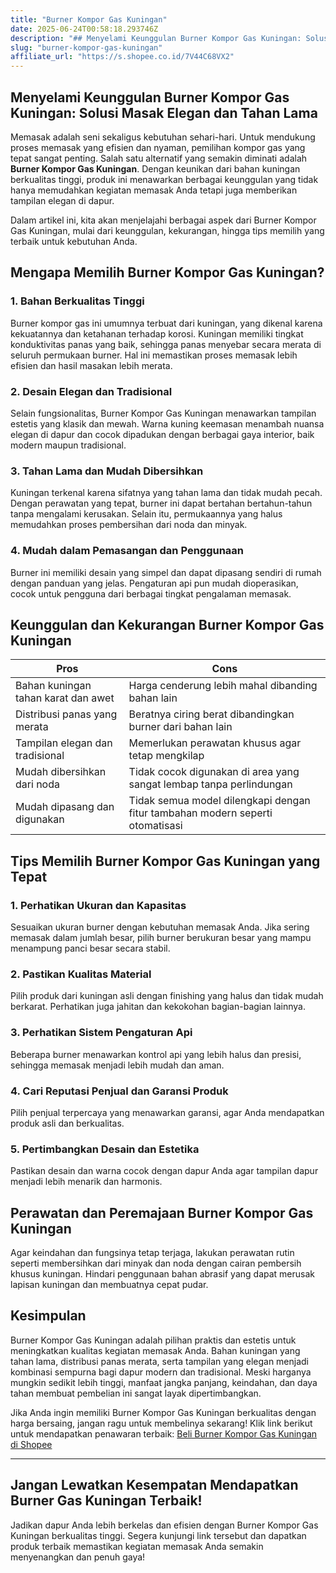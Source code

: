 ```yaml
---
title: "Burner Kompor Gas Kuningan"
date: 2025-06-24T00:58:18.293746Z
description: "## Menyelami Keunggulan Burner Kompor Gas Kuningan: Solusi Masak Elegan dan Tahan Lama..."
slug: "burner-kompor-gas-kuningan"
affiliate_url: "https://s.shopee.co.id/7V44C68VX2"
---
```

## Menyelami Keunggulan Burner Kompor Gas Kuningan: Solusi Masak Elegan dan Tahan Lama

Memasak adalah seni sekaligus kebutuhan sehari-hari. Untuk mendukung proses memasak yang efisien dan nyaman, pemilihan kompor gas yang tepat sangat penting. Salah satu alternatif yang semakin diminati adalah **Burner Kompor Gas Kuningan**. Dengan keunikan dari bahan kuningan berkualitas tinggi, produk ini menawarkan berbagai keunggulan yang tidak hanya memudahkan kegiatan memasak Anda tetapi juga memberikan tampilan elegan di dapur.

Dalam artikel ini, kita akan menjelajahi berbagai aspek dari Burner Kompor Gas Kuningan, mulai dari keunggulan, kekurangan, hingga tips memilih yang terbaik untuk kebutuhan Anda.

## Mengapa Memilih Burner Kompor Gas Kuningan?

### 1. Bahan Berkualitas Tinggi

Burner kompor gas ini umumnya terbuat dari kuningan, yang dikenal karena kekuatannya dan ketahanan terhadap korosi. Kuningan memiliki tingkat konduktivitas panas yang baik, sehingga panas menyebar secara merata di seluruh permukaan burner. Hal ini memastikan proses memasak lebih efisien dan hasil masakan lebih merata.

### 2. Desain Elegan dan Tradisional

Selain fungsionalitas, Burner Kompor Gas Kuningan menawarkan tampilan estetis yang klasik dan mewah. Warna kuning keemasan menambah nuansa elegan di dapur dan cocok dipadukan dengan berbagai gaya interior, baik modern maupun tradisional.

### 3. Tahan Lama dan Mudah Dibersihkan

Kuningan terkenal karena sifatnya yang tahan lama dan tidak mudah pecah. Dengan perawatan yang tepat, burner ini dapat bertahan bertahun-tahun tanpa mengalami kerusakan. Selain itu, permukaannya yang halus memudahkan proses pembersihan dari noda dan minyak.

### 4. Mudah dalam Pemasangan dan Penggunaan

Burner ini memiliki desain yang simpel dan dapat dipasang sendiri di rumah dengan panduan yang jelas. Pengaturan api pun mudah dioperasikan, cocok untuk pengguna dari berbagai tingkat pengalaman memasak.

## Keunggulan dan Kekurangan Burner Kompor Gas Kuningan

| **Pros** | **Cons** |
|------------|------------|
| Bahan kuningan tahan karat dan awet | Harga cenderung lebih mahal dibanding bahan lain |
| Distribusi panas yang merata | Beratnya ciring berat dibandingkan burner dari bahan lain |
| Tampilan elegan dan tradisional | Memerlukan perawatan khusus agar tetap mengkilap |
| Mudah dibersihkan dari noda | Tidak cocok digunakan di area yang sangat lembap tanpa perlindungan |
| Mudah dipasang dan digunakan | Tidak semua model dilengkapi dengan fitur tambahan modern seperti otomatisasi |

## Tips Memilih Burner Kompor Gas Kuningan yang Tepat

### 1. Perhatikan Ukuran dan Kapasitas

Sesuaikan ukuran burner dengan kebutuhan memasak Anda. Jika sering memasak dalam jumlah besar, pilih burner berukuran besar yang mampu menampung panci besar secara stabil.

### 2. Pastikan Kualitas Material

Pilih produk dari kuningan asli dengan finishing yang halus dan tidak mudah berkarat. Perhatikan juga jahitan dan kekokohan bagian-bagian lainnya.

### 3. Perhatikan Sistem Pengaturan Api

Beberapa burner menawarkan kontrol api yang lebih halus dan presisi, sehingga memasak menjadi lebih mudah dan aman.

### 4. Cari Reputasi Penjual dan Garansi Produk

Pilih penjual terpercaya yang menawarkan garansi, agar Anda mendapatkan produk asli dan berkualitas.

### 5. Pertimbangkan Desain dan Estetika

Pastikan desain dan warna cocok dengan dapur Anda agar tampilan dapur menjadi lebih menarik dan harmonis.

## Perawatan dan Peremajaan Burner Kompor Gas Kuningan

Agar keindahan dan fungsinya tetap terjaga, lakukan perawatan rutin seperti membersihkan dari minyak dan noda dengan cairan pembersih khusus kuningan. Hindari penggunaan bahan abrasif yang dapat merusak lapisan kuningan dan membuatnya cepat pudar.

## Kesimpulan

Burner Kompor Gas Kuningan adalah pilihan praktis dan estetis untuk meningkatkan kualitas kegiatan memasak Anda. Bahan kuningan yang tahan lama, distribusi panas merata, serta tampilan yang elegan menjadi kombinasi sempurna bagi dapur modern dan tradisional. Meski harganya mungkin sedikit lebih tinggi, manfaat jangka panjang, keindahan, dan daya tahan membuat pembelian ini sangat layak dipertimbangkan.

Jika Anda ingin memiliki Burner Kompor Gas Kuningan berkualitas dengan harga bersaing, jangan ragu untuk membelinya sekarang! Klik link berikut untuk mendapatkan penawaran terbaik: [Beli Burner Kompor Gas Kuningan di Shopee](https://s.shopee.co.id/7V44C68VX2)

---

## Jangan Lewatkan Kesempatan Mendapatkan Burner Gas Kuningan Terbaik!

Jadikan dapur Anda lebih berkelas dan efisien dengan Burner Kompor Gas Kuningan berkualitas tinggi. Segera kunjungi link tersebut dan dapatkan produk terbaik memastikan kegiatan memasak Anda semakin menyenangkan dan penuh gaya!